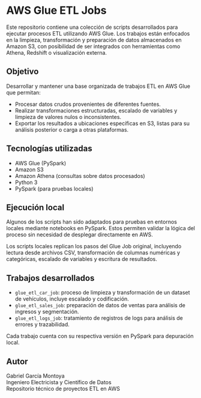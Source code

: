 # **AWS Glue ETL Jobs**

Este repositorio contiene una colección de scripts desarrollados para ejecutar procesos ETL utilizando AWS Glue. Los trabajos están enfocados en la limpieza, transformación y preparación de datos almacenados en Amazon S3, con posibilidad de ser integrados con herramientas como Athena, Redshift o visualización externa.

## **Objetivo**

Desarrollar y mantener una base organizada de trabajos ETL en AWS Glue que permitan:

- Procesar datos crudos provenientes de diferentes fuentes.
- Realizar transformaciones estructuradas, escalado de variables y limpieza de valores nulos o inconsistentes.
- Exportar los resultados a ubicaciones específicas en S3, listas para su análisis posterior o carga a otras plataformas.

## **Tecnologías utilizadas**

- AWS Glue (PySpark)
- Amazon S3
- Amazon Athena (consultas sobre datos procesados)
- Python 3
- PySpark (para pruebas locales)

## **Ejecución local**

Algunos de los scripts han sido adaptados para pruebas en entornos locales mediante notebooks en PySpark. Estos permiten validar la lógica del proceso sin necesidad de desplegar directamente en AWS.

Los scripts locales replican los pasos del Glue Job original, incluyendo lectura desde archivos CSV, transformación de columnas numéricas y categóricas, escalado de variables y escritura de resultados.

## **Trabajos desarrollados**

- `glue_etl_car_job`: proceso de limpieza y transformación de un dataset de vehículos, incluye escalado y codificación.
- `glue_etl_sales_job`: preparación de datos de ventas para análisis de ingresos y segmentación.
- `glue_etl_logs_job`: tratamiento de registros de logs para análisis de errores y trazabilidad.

Cada trabajo cuenta con su respectiva versión en PySpark para depuración local.

## **Autor**

Gabriel García Montoya   
Ingeniero Electricista y Científico de Datos  
Repositorio técnico de proyectos ETL en AWS

